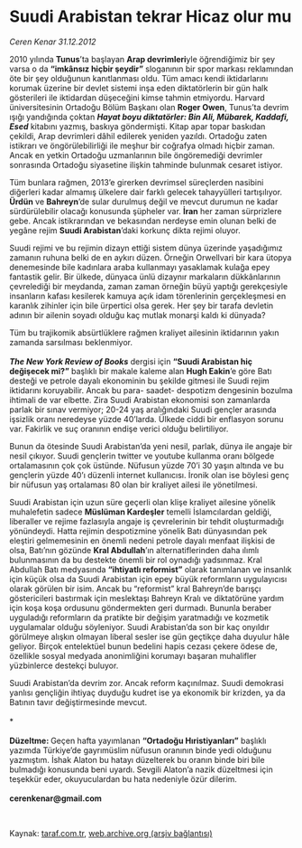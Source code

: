 # Suudi Arabistan tekrar Hicaz olur mu

*Ceren Kenar 31.12.2012*

<div class="yazi"><p>2010 yılında <b>Tunus</b>’ta başlayan <b>Arap devrimleri</b>yle öğrendiğimiz bir şey varsa o da <b>“imkânsız hiçbir şeydir”</b> sloganının bir spor markası reklamından öte bir şey olduğunun kanıtlanması oldu. Tüm amacı kendi iktidarlarını korumak üzerine bir devlet sistemi inşa eden diktatörlerin bir gün halk gösterileri ile iktidardan düşeceğini kimse tahmin etmiyordu. Harvard üniversitesinin Ortadoğu Bölüm Başkanı olan <b>Roger Owen</b>, Tunus’ta devrim ışığı yandığında çoktan <b><i>Hayat boyu diktatörler: Bin Ali, Mübarek, Kaddafi, Esed</i></b> kitabını yazmış, baskıya göndermişti. Kitap apar topar baskıdan çekildi, Arap devrimleri dâhil edilerek yeniden yazıldı. Ortadoğu zaten istikrarı ve öngörülebilirliği ile meşhur bir coğrafya olmadı hiçbir zaman. Ancak en yetkin Ortadoğu uzmanlarının bile öngöremediği devrimler sonrasında Ortadoğu siyasetine ilişkin tahminde bulunmak cesaret istiyor.</p>
<p>Tüm bunlara rağmen, 2013’e girerken devrimsel süreçlerden nasibini diğerleri kadar almamış ülkelere dair farklı gelecek tahayyülleri tartışılıyor. <b>Ürdün</b> ve <b>Bahreyn</b>’de sular durulmuş değil ve mevcut durumun ne kadar sürdürülebilir olacağı konusunda şüpheler var. <b>İran</b> her zaman sürprizlere gebe. Ancak istikrarından ve bekasından nerdeyse emin olunan belki de yegâne rejim <b>Suudi Arabistan</b>’daki korkunç dikta rejimi oluyor.</p>
<p>Suudi rejimi ve bu rejimin dizayn ettiği sistem dünya üzerinde yaşadığımız zamanın ruhuna belki de en aykırı düzen. Örneğin Orwellvari bir kara ütopya denemesinde bile kadınlara araba kullanmayı yasaklamak kulağa epey fantastik gelir. Bir ülkede, dünyaca ünlü dizaynır markaların dükkânlarının çevrelediği bir meydanda, zaman zaman örneğin büyü yaptığı gerekçesiyle insanların kafası kesilerek kamuya açık idam törenlerinin gerçekleşmesi en karanlık zihinler için bile ürpertici olsa gerek. Her şey bir tarafa devletin adının bir ailenin soyadı olduğu kaç mutlak monarşi kaldı ki dünyada?</p>
<p>Tüm bu trajikomik absürtlüklere rağmen kraliyet ailesinin iktidarının yakın zamanda sarsılması beklenmiyor.<br/><br/><b><i>The New York Review of Books</i></b> dergisi için <b>“Suudi Arabistan hiç değişecek mi?”</b> başlıklı bir makale kaleme alan <b>Hugh Eakin</b>’e göre Batı desteği ve petrole dayalı ekonominin bu şekilde gitmesi ile Suudi rejim iktidarını koruyabilir. Ancak bu para- saadet- despotizm dengesinin bozulma ihtimali de var elbette. Zira Suudi Arabistan ekonomisi son zamanlarda parlak bir sınav vermiyor; 20-24 yaş aralığındaki Suudi gençler arasında işsizlik oranı neredeyse yüzde 40’larda. Ülkede ciddi bir enflasyon sorunu var. Fakirlik ve suç oranının endişe verici olduğu belirtiliyor. </p>
<p>Bunun da ötesinde Suudi Arabistan’da yeni nesil, parlak, dünya ile angaje bir nesil çıkıyor. Suudi gençlerin twitter ve youtube kullanma oranı bölgede ortalamasının çok çok üstünde. Nüfusun yüzde 70’i 30 yaşın altında ve bu gençlerin yüzde 40’ı düzenli internet kullanıcısı. İronik olan ise böylesi genç bir nüfusun yaş ortalaması 80 olan bir kraliyet ailesi ile yönetilmesi.</p>
<p>Suudi Arabistan için uzun süre geçerli olan klişe kraliyet ailesine yönelik muhalefetin sadece <b>Müslüman Kardeşler</b> temelli İslamcılardan geldiği, liberaller ve rejime fazlasıyla angaje iş çevrelerinin bir tehdit oluşturmadığı yönündeydi. Hatta rejimin despotizmine yönelik Batı dünyasından pek eleştiri gelmemesinin en önemli nedeni petrole dayalı menfaat ilişkisi de olsa, Batı’nın gözünde <b>Kral Abdullah</b>’ın alternatiflerinden daha ılımlı bulunmasının da bu destekte önemli bir rol oynadığı yadsınmaz. Kral Abdullah Batı medyasında <b>“ihtiyatlı reformist”</b> olarak tanımlanan ve insanlık için küçük olsa da Suudi Arabistan için epey büyük reformların uygulayıcısı olarak görülen bir isim. Ancak bu “reformist” kral Bahreyn’de barışçı göstericileri bastırmak için meslektaşı Bahreyn Kralı ve diktatörüne yardım için koşa koşa ordusunu göndermekten geri durmadı. Bununla beraber uyguladığı reformların da pratikte bir değişim yaratmadığı ve kozmetik uygulamalar olduğu söyleniyor. Suudi Arabistan’da son bir kaç onyıldır görülmeye alışkın olmayan liberal sesler ise gün geçtikçe daha duyulur hâle geliyor. Birçok entelektüel bunun bedelini hapis cezası çekere ödese de, özellikle sosyal medyada anonimliğini korumayı başaran muhalifler yüzbinlerce destekçi buluyor.</p>
<p>Suudi Arabistan’da devrim zor. Ancak reform kaçınılmaz. Suudi demokrasi yanlısı gençliğin ihtiyaç duyduğu kudret ise ya ekonomik bir krizden, ya da Batının tavır değiştirmesinde mevcut. <br/><br/>*<br/><br/><b>Düzeltme: </b>Geçen hafta yayımlanan <b>“Ortadoğu Hıristiyanları”</b> başlıklı yazımda Türkiye’de gayrımüslim nüfusun oranının binde yedi olduğunu yazmıştım. İshak Alaton bu hatayı düzelterek bu oranın binde biri bile bulmadığı konusunda beni uyardı. Sevgili Alaton’a nazik düzeltmesi için teşekkür eder, okuyuculardan bu hata nedeniyle özür dilerim.<br/><br/><b>cerenkenar@gmail.com</b></p>
<p> </p>
</div>

Kaynak: [taraf.com.tr](http://www.taraf.com.tr/ceren-kenar/makale-suudi-arabistan-tekrar-hicaz-olur-mu.htm), [web.archive.org (arşiv bağlantısı)](http://web.archive.org/web/20131107152246/http://www.taraf.com.tr/ceren-kenar/makale-suudi-arabistan-tekrar-hicaz-olur-mu.htm)
